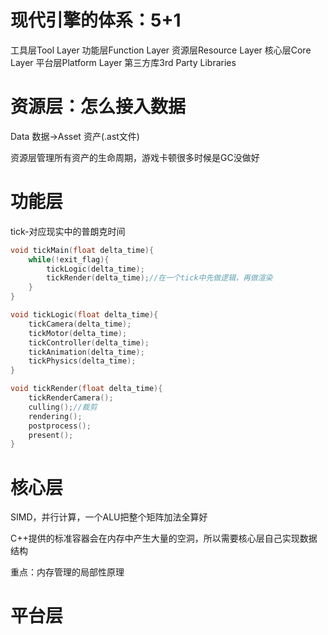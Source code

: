 # 现代引擎的体系：5+1
工具层Tool Layer
功能层Function Layer
资源层Resource Layer
核心层Core Layer
平台层Platform Layer
第三方库3rd Party Libraries

# 资源层：怎么接入数据
Data 数据->Asset 资产(.ast文件)

资源层管理所有资产的生命周期，游戏卡顿很多时候是GC没做好

# 功能层
tick-对应现实中的普朗克时间
```c++
void tickMain(float delta_time){
    while(!exit_flag){
        tickLogic(delta_time);
        tickRender(delta_time);//在一个tick中先做逻辑，再做渲染
    }
}

void tickLogic(float delta_time){
    tickCamera(delta_time);
    tickMotor(delta_time);
    tickController(delta_time);
    tickAnimation(delta_time);
    tickPhysics(delta_time);
}

void tickRender(float delta_time){
    tickRenderCamera();
    culling();//裁剪
    rendering();
    postprocess();
    present();
}
```
# 核心层
SIMD，并行计算，一个ALU把整个矩阵加法全算好

C++提供的标准容器会在内存中产生大量的空洞，所以需要核心层自己实现数据结构

重点：内存管理的局部性原理
# 平台层
